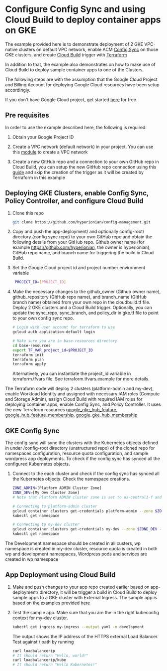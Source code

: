 # Configure Config Sync and using Cloud Build to  deploy container apps on GKE

The example provided here is to demonstrate deployment of 2 GKE VPC-native clusters on default VPC network, enable ACM [Config Sync](https://cloud.google.com/anthos-config-management/docs/config-sync-overview) on those GKE clusters, and create [Cloud Build](https://cloud.google.com/build) trigger with [Terraform](https://www.terraform.io/)

In addition to that, the example also demonstrates on how to make use of Cloud Build to deploy sample container apps to one of the Clusters.

The following steps are with the assumption that the Google Cloud Project and Billing Account for deploying Google Cloud resources have been setup accordingly. 

If you don't have Google Cloud project, get started [here](https://cloud.google.com/gcp/) for free.

## Pre requisites

In order to use the example described here, the following is required:

1. Obtain your Google  Project ID

1. Create a VPC network (default network) in your project. You can use this [module](https://github.com/terraform-google-modules/terraform-google-network) to create a VPC network

1. Create a new GitHub repo and a connection to your own GitHub repo in Cloud Build, you can setup the new GitHub repo connection using this [guide](https://cloud.google.com/build/docs/automating-builds/build-repos-from-github#installing_gcb_app) and skip the creation of the trigger as it will be created by Terraform in this example 

## Deploying GKE Clusters, enable Config Sync, Policy Controller, and configure Cloud Build
1. Clone this repo
   ```bash
   git clone https://github.com/hyperionian/config-management.git
   ```
1. Copy and push the app-deployment/ and optionally config-root/ directory (config sync repo) to your own GitHub repo and obtain the following details from your GitHub repo. Github owner name (for example https://github.com/hyperionian, the owner is hyperionian), GitHub repo name, and branch name for triggering the build in Cloud Build.


1. Set the Google Cloud project id and project number environment variable
   ```bash
    PROJECT_ID=[PROJECT_ID]
    ```
1.  Make the necessary changes to the github_owner (Github owner name), github_repository (GitHub repo name), and branch_name (GitHub branch name) obtained from your own repo in the cloudbuild.tf file. Deploy 2 GKE clusters and a Cloud Build trigger. Optionally, you can update the sync_repo, sync_branch, and policy_dir in gke.tf file to point to your own config sync repo.

    ```bash
    # Login with user account for terraform to use
    gcloud auth application-default login

    # Make sure you are in base-resources directory
    cd base-resources
    export TF_VAR_project_id=$PROJECT_ID
    terraform init
    terraform plan
    terraform apply
    ```
    Alternatively, you can instantiate the project_id variable in terraform.tfvars file. See terraform.tfvars.example for more details.

The Terraform code will deploy 2 clusters (platform-admin and my-dev), enable Workload Identity and  assigned with necessary IAM roles (Compute and Storage Admin), assign Cloud Build with required IAM roles for deploying container apps, enable Config Sync, and Policy Controller. It uses the new Terraform resources [google_gke_hub_feature](https://registry.terraform.io/providers/hashicorp/google/latest/docs/resources/gke_hub_feature), [google_hub_feature_membership](https://registry.terraform.io/providers/hashicorp/google/latest/docs/resources/gke_hub_feature_membership), [google_gke_hub_membership](https://registry.terraform.io/providers/hashicorp/google/latest/docs/resources/gke_hub_membership)

## GKE Config Sync

The config sync will sync the clusters with the Kubernetes objects defined in under /config-root directory (unstructured repo) of the cloned repo for namespaces configuration, resource quota configuration, and sample wordpress app deployments. To check if the config sync has synced all the configured Kubernetes objects.

1. Connect to the each cluster and check if the config sync has synced all the Kubernetes objects. Check the namespace creations.

   ```bash
   ZONE_ADMIN=[Platform ADMIN Cluster Zone]
   ZONE_DEV=[My Dev Cluster Zone]
   # Note that Platform ADMIN cluster zone is set to us-central1-f and My Dev cluster zone is set to us-east1-c in the example Terraform code

   # Connecting to platform-admin cluster
   gcloud container clusters get-credentials platform-admin --zone $ZONE_ADMIN --project $PROJECT_ID
   kubectl get namespace

   # Connecting to my-dev cluster
   gcloud container clusters get-credentials my-dev --zone $ZONE_DEV --project $PROJECT_ID
   kubectl get namespace
   ```
 The Development namespace should be created in all custers, wp namespace is created in my-dev cluster, resource quota is created in both wp and development namespaces, Wordpress pods and services are created in wp namespace

## App Deployment using Cloud Build

1. Make and push changes to your app repo created earlier based on app-deployment/ directory, it will be trigger a build in Cloud Build to deploy sample apps to a GKE cluster with External Ingress. The sample app is based on the examples provided [here](https://cloud.google.com/kubernetes-engine/docs/how-to/load-balance-ingress)

1. Test the sample app. Make sure that you are the in the right kubeconfig context for my-dev cluster.
   ```bash
   kubectl get ingress my-ingress --output yaml -n development
   ```
   The output shows the IP address of the HTTPS external Load Balancer. Test against / path by running 
   ```bash
   curl loadbalancerip
   # It should return "Hello, world!"
   curl loadbalancerip/kube
   # It should return "Hello Kubernetes!"

   ```